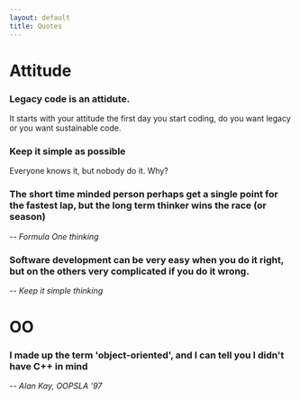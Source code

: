 ```yaml
---
layout: default
title: Quotes
---
```


# Attitude

### Legacy code is an attidute.
It starts with your attitude the first day you start coding,
do you want legacy or you want sustainable code.

### Keep it simple as possible
Everyone knows it, but nobody do it. Why?

### The short time minded person perhaps get a single point for the fastest lap, but the long term thinker wins the race (or season)
*-- Formula One thinking*

### Software development can be very easy when you do it right, but on the others very complicated if you do it wrong.
*-- Keep it simple thinking*

# OO

### I made up the term 'object-oriented', and I can tell you I didn't have C++ in mind
*-- Alan Kay, OOPSLA '97*
